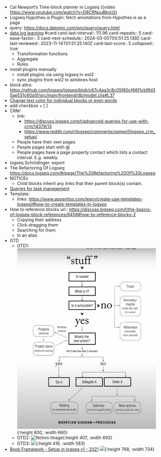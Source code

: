 - Cal Newport’s Time-block planner in Logseq {{video https://www.youtube.com/watch?v=D8CRNuuBkoU}}
- Logseq Hypothes.is Plugin: fetch annotations from Hypothes.is as a page
- query: https://docs.datomic.com/pro/query/query.html
- [data log learning](https://www.learndatalogtoday.org/) #card
  card-last-interval:: 111.96
  card-repeats:: 5
  card-ease-factor:: 3
  card-next-schedule:: 2024-03-05T00:51:25.139Z
  card-last-reviewed:: 2023-11-14T01:51:25.140Z
  card-last-score:: 5
  collapsed:: true
	- Transformation functions
	- Aggregate
	- Rules
- install plugins manually
	- install plugins via using logseq in wsl2
	- sync plugins from wsl2 to windows host
- block attrs: https://github.com/logseq/logseq/blob/c67c4aa3c8c05f60cf66f1cb9fd35ae531c60a5f/src/main/frontend/db/model.cljs#L37
- [Change text color for individual blocks or even words](https://discuss.logseq.com/t/change-text-color-for-individual-blocks-or-even-words/20508)
- add checkbox + [ ]
- CRM:
	- link:
		- https://discuss.logseq.com/t/advanced-queries-for-use-with-crm/14379/13
		- https://www.reddit.com/r/logseq/comments/xqmexf/logseq_crm_setup/
	- People have their own pages
	- People pages start with @
	- People pages have a page property contact which lists a contact interval. E.g. weekly.
- logseq Schrödinger: export
- The Refactoring Of Logseq: https://docs.logseq.com/#/page/The%20Refactoring%20Of%20Logseq
- NOTICEs
	- Child blocks inherit any links that their parent block(s) contain.
- [Queries for task management](https://discuss.logseq.com/t/queries-for-task-management/14937)
- Template:
	- links: https://www.appsntips.com/learn/create-use-templates-logseq/#how-to-create-templates-in-logseq
- How to reference blocks
  url:: https://discuss.logseq.com/t/the-basics-of-logseq-block-references/8458#how-to-reference-blocks-2
	- Copying their address
	- Click-dragging them
	- Searching for them
	- In an alias
- GTD
	- GTD1:
	  ![image.png](../assets/image_1686321646888_0.png){:height 800, :width 660}
	- GTD2:
	  ![Notion Image](https://www.notion.so/image/https%3A%2F%2Fs3-us-west-2.amazonaws.com%2Fsecure.notion-static.com%2F549b3f17-3a80-4ff8-8141-9ca0eaeb568a%2FGTD__Getting_Things_Done_in_Logseq_0-55_screenshot.png?table=block&id=5645003d-3a04-4ffe-8bd1-408d9dd3c0fe&cache=v2){:height 407, :width 692}
	- GTD3: 
	  ![](https://www.notion.so/image/https%3A%2F%2Fs3-us-west-2.amazonaws.com%2Fsecure.notion-static.com%2Fd8261b72-086b-43b1-ad18-2eb24a33f928%2FGTD__Getting_Things_Done_in_Logseq_4-21_screenshot.png?table=block&id=5f6950b4-7535-488d-8c56-63ff254e0ad3&cache=v2){:height 416, :width 583}
- [Book Framework - Setup in logseq v1 - 2021](https://discuss.logseq.com/t/book-framework-setup-in-logseq-v1-2021/4324)
  ![](https://discuss.logseq.com/uploads/default/optimized/2X/5/592245d615a02fff7c5bd01f786b179a6b27e970_2_661x750.jpeg){:height 768, :width 734}